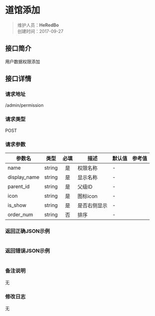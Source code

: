 # 道馆添加
>维护人员：**HeRedBo**  
>创建时间：2017-09-27

## 接口简介
用户数据权限添加

## 接口详情

### 请求地址
/admin/permission

### 请求类型
POST


### 请求参数
| 参数名 | 类型 | 必填 | 描述 | 默认值 | 参考值 |
| --- | :---: | :---: | --- | --- | --- |
| name  | string | 是 | 权限名称 | - |  |
| display_name  | string | 是 | 显示名称 | - |  |
| parent_id  | string | 是 | 父级ID | - |  |
| icon  | string | 是 | 图标icon | - |  |
| is_show  | string | 是 | 是否右侧显示 | - |  |
| order_num  | string | 否 |排序 | - |  |


### 返回正确JSON示例
```javascript

```
### 返回错误JSON示例
```javascript

```

### 备注说明
无

### 修改日志
无
